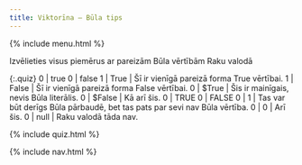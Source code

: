 ```yaml
---
title: Viktorīna — Būla tips
---
```


{% include menu.html %}

Izvēlieties visus piemērus ar pareizām Būla vērtībām Raku valodā

{:.quiz}
0 | true
0 | false
1 | True | Šī ir vienīgā pareizā forma True vērtībai.
1 | False | Šī ir vienīgā pareizā forma False vērtībai.
0 | $True | Šis ir mainīgais, nevis Būla literālis.
0 | $False | Kā arī šis.
0 | TRUE
0 | FALSE
0 | 1 | Tas var būt derīgs Būla pārbaudē, bet tas pats par sevi nav Būla vērtība.
0 | 0 | Arī šis.
0 | null | Raku valodā tāda nav.

{% include quiz.html %}

{% include nav.html %}